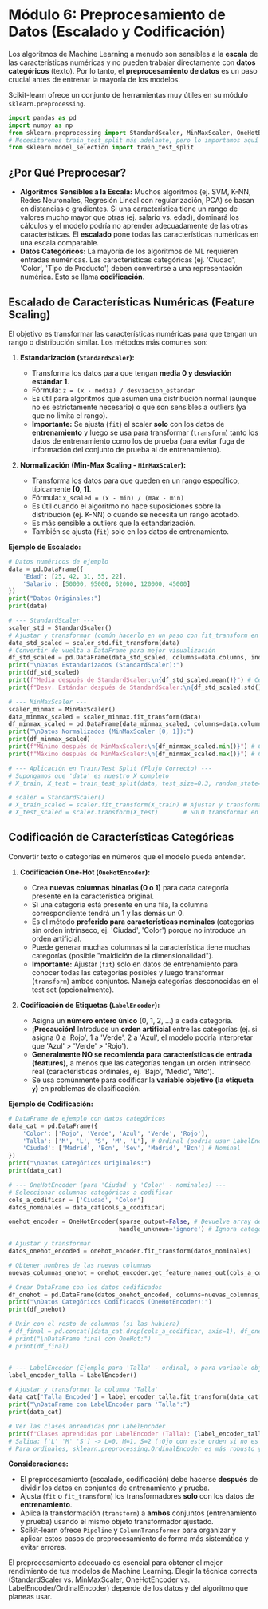 # Módulo 6: Preprocesamiento de Datos (Escalado y Codificación)

Los algoritmos de Machine Learning a menudo son sensibles a la **escala** de las características numéricas y no pueden trabajar directamente con **datos categóricos** (texto). Por lo tanto, el **preprocesamiento de datos** es un paso crucial antes de entrenar la mayoría de los modelos.

Scikit-learn ofrece un conjunto de herramientas muy útiles en su módulo `sklearn.preprocessing`.

```python
import pandas as pd
import numpy as np
from sklearn.preprocessing import StandardScaler, MinMaxScaler, OneHotEncoder, LabelEncoder
# Necesitaremos train_test_split más adelante, pero lo importamos aquí por contexto
from sklearn.model_selection import train_test_split
```

## ¿Por Qué Preprocesar?

*   **Algoritmos Sensibles a la Escala:** Muchos algoritmos (ej. SVM, K-NN, Redes Neuronales, Regresión Lineal con regularización, PCA) se basan en distancias o gradientes. Si una característica tiene un rango de valores mucho mayor que otras (ej. salario vs. edad), dominará los cálculos y el modelo podría no aprender adecuadamente de las otras características. El **escalado** pone todas las características numéricas en una escala comparable.
*   **Datos Categóricos:** La mayoría de los algoritmos de ML requieren entradas numéricas. Las características categóricas (ej. 'Ciudad', 'Color', 'Tipo de Producto') deben convertirse a una representación numérica. Esto se llama **codificación**.

## Escalado de Características Numéricas (Feature Scaling)

El objetivo es transformar las características numéricas para que tengan un rango o distribución similar. Los métodos más comunes son:

1.  **Estandarización (`StandardScaler`):**
    *   Transforma los datos para que tengan **media 0 y desviación estándar 1**.
    *   Fórmula: `z = (x - media) / desviacion_estandar`
    *   Es útil para algoritmos que asumen una distribución normal (aunque no es estrictamente necesario) o que son sensibles a outliers (ya que no limita el rango).
    *   **Importante:** Se ajusta (`fit`) el scaler **solo** con los datos de **entrenamiento** y luego se usa para transformar (`transform`) tanto los datos de entrenamiento como los de prueba (para evitar fuga de información del conjunto de prueba al de entrenamiento).

2.  **Normalización (Min-Max Scaling - `MinMaxScaler`):**
    *   Transforma los datos para que queden en un rango específico, típicamente **[0, 1]**.
    *   Fórmula: `x_scaled = (x - min) / (max - min)`
    *   Es útil cuando el algoritmo no hace suposiciones sobre la distribución (ej. K-NN) o cuando se necesita un rango acotado.
    *   Es más sensible a outliers que la estandarización.
    *   También se ajusta (`fit`) solo en los datos de entrenamiento.

**Ejemplo de Escalado:**

```python
# Datos numéricos de ejemplo
data = pd.DataFrame({
    'Edad': [25, 42, 31, 55, 22],
    'Salario': [50000, 95000, 62000, 120000, 45000]
})
print("Datos Originales:")
print(data)

# --- StandardScaler ---
scaler_std = StandardScaler()
# Ajustar y transformar (común hacerlo en un paso con fit_transform en entrenamiento)
data_std_scaled = scaler_std.fit_transform(data)
# Convertir de vuelta a DataFrame para mejor visualización
df_std_scaled = pd.DataFrame(data_std_scaled, columns=data.columns, index=data.index)
print("\nDatos Estandarizados (StandardScaler):")
print(df_std_scaled)
print(f"Media después de StandardScaler:\n{df_std_scaled.mean()}") # Cercano a 0
print(f"Desv. Estándar después de StandardScaler:\n{df_std_scaled.std()}") # Cercano a 1

# --- MinMaxScaler ---
scaler_minmax = MinMaxScaler()
data_minmax_scaled = scaler_minmax.fit_transform(data)
df_minmax_scaled = pd.DataFrame(data_minmax_scaled, columns=data.columns, index=data.index)
print("\nDatos Normalizados (MinMaxScaler [0, 1]):")
print(df_minmax_scaled)
print(f"Mínimo después de MinMaxScaler:\n{df_minmax_scaled.min()}") # Cercano a 0
print(f"Máximo después de MinMaxScaler:\n{df_minmax_scaled.max()}") # Cercano a 1

# --- Aplicación en Train/Test Split (Flujo Correcto) ---
# Supongamos que 'data' es nuestro X completo
# X_train, X_test = train_test_split(data, test_size=0.3, random_state=42) # Dividir datos

# scaler = StandardScaler()
# X_train_scaled = scaler.fit_transform(X_train) # Ajustar y transformar en train
# X_test_scaled = scaler.transform(X_test)       # SOLO transformar en test (usando media/std de train)
```

## Codificación de Características Categóricas

Convertir texto o categorías en números que el modelo pueda entender.

1.  **Codificación One-Hot (`OneHotEncoder`):**
    *   Crea **nuevas columnas binarias (0 o 1)** para cada categoría presente en la característica original.
    *   Si una categoría está presente en una fila, la columna correspondiente tendrá un 1 y las demás un 0.
    *   Es el método **preferido para características nominales** (categorías sin orden intrínseco, ej. 'Ciudad', 'Color') porque no introduce un orden artificial.
    *   Puede generar muchas columnas si la característica tiene muchas categorías (posible "maldición de la dimensionalidad").
    *   **Importante:** Ajustar (`fit`) solo en datos de entrenamiento para conocer todas las categorías posibles y luego transformar (`transform`) ambos conjuntos. Maneja categorías desconocidas en el test set (opcionalmente).

2.  **Codificación de Etiquetas (`LabelEncoder`):**
    *   Asigna un **número entero único** (0, 1, 2, ...) a cada categoría.
    *   **¡Precaución!** Introduce un **orden artificial** entre las categorías (ej. si asigna 0 a 'Rojo', 1 a 'Verde', 2 a 'Azul', el modelo podría interpretar que 'Azul' > 'Verde' > 'Rojo').
    *   **Generalmente NO se recomienda para características de entrada (features)**, a menos que las categorías tengan un orden intrínseco real (características ordinales, ej. 'Bajo', 'Medio', 'Alto').
    *   Se usa comúnmente para codificar la **variable objetivo (la etiqueta `y`)** en problemas de clasificación.

**Ejemplo de Codificación:**

```python
# DataFrame de ejemplo con datos categóricos
data_cat = pd.DataFrame({
    'Color': ['Rojo', 'Verde', 'Azul', 'Verde', 'Rojo'],
    'Talla': ['M', 'L', 'S', 'M', 'L'], # Ordinal (podría usar LabelEncoder con cuidado o OrdinalEncoder)
    'Ciudad': ['Madrid', 'Bcn', 'Sev', 'Madrid', 'Bcn'] # Nominal
})
print("\nDatos Categóricos Originales:")
print(data_cat)

# --- OneHotEncoder (para 'Ciudad' y 'Color' - nominales) ---
# Seleccionar columnas categóricas a codificar
cols_a_codificar = ['Ciudad', 'Color']
datos_nominales = data_cat[cols_a_codificar]

onehot_encoder = OneHotEncoder(sparse_output=False, # Devuelve array denso en lugar de matriz dispersa
                               handle_unknown='ignore') # Ignora categorías no vistas en fit

# Ajustar y transformar
datos_onehot_encoded = onehot_encoder.fit_transform(datos_nominales)

# Obtener nombres de las nuevas columnas
nuevas_columnas_onehot = onehot_encoder.get_feature_names_out(cols_a_codificar)

# Crear DataFrame con los datos codificados
df_onehot = pd.DataFrame(datos_onehot_encoded, columns=nuevas_columnas_onehot, index=data_cat.index)
print("\nDatos Categóricos Codificados (OneHotEncoder):")
print(df_onehot)

# Unir con el resto de columnas (si las hubiera)
# df_final = pd.concat([data_cat.drop(cols_a_codificar, axis=1), df_onehot], axis=1)
# print("\nDataFrame final con OneHot:")
# print(df_final)


# --- LabelEncoder (Ejemplo para 'Talla' - ordinal, o para variable objetivo 'y') ---
label_encoder_talla = LabelEncoder()

# Ajustar y transformar la columna 'Talla'
data_cat['Talla_Encoded'] = label_encoder_talla.fit_transform(data_cat['Talla'])
print("\nDataFrame con LabelEncoder para 'Talla':")
print(data_cat)

# Ver las clases aprendidas por LabelEncoder
print(f"Clases aprendidas por LabelEncoder (Talla): {label_encoder_talla.classes_}")
# Salida: ['L' 'M' 'S'] -> L=0, M=1, S=2 (¡Ojo con este orden si no es el deseado!)
# Para ordinales, sklearn.preprocessing.OrdinalEncoder es más robusto y permite especificar el orden.
```

**Consideraciones:**

*   El preprocesamiento (escalado, codificación) debe hacerse **después** de dividir los datos en conjuntos de entrenamiento y prueba.
*   Ajusta (`fit` o `fit_transform`) los transformadores **solo** con los datos de **entrenamiento**.
*   Aplica la transformación (`transform`) a **ambos** conjuntos (entrenamiento y prueba) usando el mismo objeto transformador ajustado.
*   Scikit-learn ofrece `Pipeline` y `ColumnTransformer` para organizar y aplicar estos pasos de preprocesamiento de forma más sistemática y evitar errores.

El preprocesamiento adecuado es esencial para obtener el mejor rendimiento de tus modelos de Machine Learning. Elegir la técnica correcta (StandardScaler vs. MinMaxScaler, OneHotEncoder vs. LabelEncoder/OrdinalEncoder) depende de los datos y del algoritmo que planeas usar.
